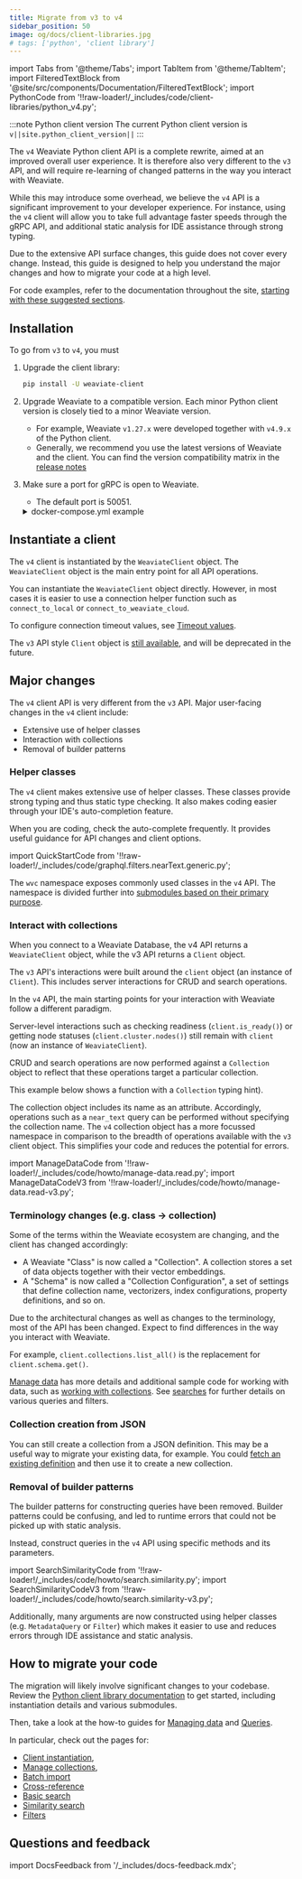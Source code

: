 ```yaml
---
title: Migrate from v3 to v4
sidebar_position: 50
image: og/docs/client-libraries.jpg
# tags: ['python', 'client library']
---
```


import Tabs from '@theme/Tabs';
import TabItem from '@theme/TabItem';
import FilteredTextBlock from '@site/src/components/Documentation/FilteredTextBlock';
import PythonCode from '!!raw-loader!/_includes/code/client-libraries/python_v4.py';

:::note Python client version
The current Python client version is `v||site.python_client_version||`
:::

The `v4` Weaviate Python client API is a complete rewrite, aimed at an improved overall user experience. It is therefore also very different to the `v3` API, and will require re-learning of changed patterns in the way you interact with Weaviate.

While this may introduce some overhead, we believe the `v4` API is a significant improvement to your developer experience. For instance, using the `v4` client will allow you to take full advantage faster speeds through the gRPC API, and additional static analysis for IDE assistance through strong typing.

Due to the extensive API surface changes, this guide does not cover every change. Instead, this guide is designed to help you understand the major changes and how to migrate your code at a high level.

For code examples, refer to the documentation throughout the site, [starting with these suggested sections](#how-to-migrate-your-code).

## Installation

To go from `v3` to `v4`, you must

1. Upgrade the client library:

    ```bash
    pip install -U weaviate-client
    ```

2. Upgrade Weaviate to a compatible version. Each minor Python client version is closely tied to a minor Weaviate version.
    - For example, Weaviate `v1.27.x` were developed together with `v4.9.x` of the Python client.
    - Generally, we recommend you use the latest versions of Weaviate and the client. You can find the version compatibility matrix in the [release notes](../../release-notes/index.md#weaviate-database-and-client-releases)

3. Make sure a port for gRPC is open to Weaviate.
    - The default port is 50051.

    <details>
      <summary>docker-compose.yml example</summary>

    If you are running Weaviate with Docker, you can map the default port (`50051`) by adding the following to your `docker-compose.yml` file:

    ```yaml
        ports:
        - 8080:8080
        - 50051:50051
    ```

    </details>

## Instantiate a client

The `v4` client is instantiated by the `WeaviateClient` object. The `WeaviateClient` object is the main entry point for all API operations.

You can instantiate the `WeaviateClient` object directly. However, in most cases it is easier to use a connection helper function such as `connect_to_local` or `connect_to_weaviate_cloud`.

<Tabs groupId="languages">
<TabItem value="wcd" label="WCD">

<FilteredTextBlock
  text={PythonCode}
  startMarker="# WCDInstantiation"
  endMarker="# END WCDInstantiation"
  language="py"
/>

To configure connection timeout values, see [Timeout values](/docs/weaviate/client-libraries/python#timeout-values).

</TabItem>
<TabItem value="local" label="Local">

  <FilteredTextBlock
    text={PythonCode}
    startMarker="# LocalInstantiationBasic"
    endMarker="# END LocalInstantiationBasic"
    language="py"
  />

</TabItem>
<TabItem value="embedded" label="Embedded">

<FilteredTextBlock
  text={PythonCode}
  startMarker="# EmbeddedInstantiationBasic"
  endMarker="# END EmbeddedInstantiationBasic"
  language="py"
/>

</TabItem>
<TabItem value="custom" label="Custom">

<FilteredTextBlock
  text={PythonCode}
  startMarker="# CustomInstantiationBasic"
  endMarker="# END CustomInstantiationBasic"
  language="py"
/>

</TabItem>
</Tabs>

The `v3` API style `Client` object is [still available](./index.md#legacy-v3-api), and will be deprecated in the future.

## Major changes

The `v4` client API is very different from the `v3` API. Major user-facing changes in the `v4` client include:

- Extensive use of helper classes
- Interaction with collections
- Removal of builder patterns

### Helper classes

The `v4` client makes extensive use of helper classes. These classes provide strong typing and thus static type checking. It also makes coding easier through your IDE's auto-completion feature.

When you are coding, check the auto-complete frequently. It provides useful guidance for API changes and client options.

import QuickStartCode from '!!raw-loader!/_includes/code/graphql.filters.nearText.generic.py';

<Tabs groupId="languages">
<TabItem value="create" label="Create a collection">

  <FilteredTextBlock
    text={PythonCode}
    startMarker="# START CreateCollectionExample"
    endMarker="# END CreateCollectionExample"
    language="py"
  />

</TabItem>
<TabItem value="query" label="NearText query">

  <FilteredTextBlock
    text={QuickStartCode}
    startMarker="# NearTextExample"
    endMarker="# END NearTextExample"
    language="py"
  />

</TabItem>
</Tabs>

The `wvc` namespace exposes commonly used classes in the `v4` API. The namespace is divided further into [submodules based on their primary purpose](./index.md#helper-classes).

<FilteredTextBlock
  text={PythonCode}
  startMarker="# START WVCImportExample"
  endMarker="# END WVCImportExample"
  language="py"
/>

### Interact with collections

When you connect to a Weaviate Database, the v4 API returns a `WeaviateClient` object, while the v3 API returns a `Client` object.

The `v3` API's interactions were built around the `client` object (an instance of `Client`). This includes server interactions for CRUD and search operations.

In the `v4` API, the main starting points for your interaction with Weaviate follow a different paradigm.

Server-level interactions such as checking readiness (`client.is_ready()`) or getting node statuses (`client.cluster.nodes()`) still remain with `client` (now an instance of `WeaviateClient`).

CRUD and search operations are now performed against a `Collection` object to reflect that these operations target a particular collection.

This example below shows a function with a `Collection` typing hint).

<FilteredTextBlock
  text={PythonCode}
  startMarker="# START CollectionInteractionExample"
  endMarker="# END CollectionInteractionExample"
  language="py"
/>

The collection object includes its name as an attribute. Accordingly, operations such as a `near_text` query can be performed without specifying the collection name. The `v4` collection object has a more focussed namespace in comparison to the breadth of operations available with the `v3` client object. This simplifies your code and reduces the potential for errors.

import ManageDataCode from '!!raw-loader!/_includes/code/howto/manage-data.read.py';
import ManageDataCodeV3 from '!!raw-loader!/_includes/code/howto/manage-data.read-v3.py';

<Tabs groupId="languages">
  <TabItem value="py" label="Python Client v4">
    <FilteredTextBlock
      text={ManageDataCode}
      startMarker="# ReadObject START"
      endMarker="# ReadObject END"
      language="py"
    />
  </TabItem>

  <TabItem value="py3" label="Python Client v3">
    <FilteredTextBlock
      text={ManageDataCodeV3}
      startMarker="# ReadObject START"
      endMarker="# ReadObject END"
      language="pyv3"
    />
  </TabItem>
</Tabs>

### Terminology changes (e.g. class -> collection)

Some of the terms within the Weaviate ecosystem are changing, and the client has changed accordingly:

- A Weaviate "Class" is now called a "Collection". A collection stores a set of data objects together with their vector embeddings.
- A "Schema" is now called a "Collection Configuration", a set of settings that define collection name, vectorizers, index configurations, property definitions, and so on.

Due to the architectural changes as well as changes to the terminology, most of the API has been changed. Expect to find differences in the way you interact with Weaviate.

For example, `client.collections.list_all()` is the replacement for `client.schema.get()`.

[Manage data](../../manage-data/index.md) has more details and additional sample code for working with data, such as [working with collections](../../manage-data/collections.mdx). See [searches](../../search/index.md) for further details on various queries and filters.

### Collection creation from JSON

You can still create a collection from a JSON definition. This may be a useful way to migrate your existing data, for example. You could [fetch an existing definition](../../manage-data/collections.mdx#read-a-single-collection-definition) and then use it to create a new collection.

<FilteredTextBlock
  text={PythonCode}
  startMarker="# START CreateCollectionFromJSON"
  endMarker="# END CreateCollectionFromJSON"
  language="py"
/>

### Removal of builder patterns

The builder patterns for constructing queries have been removed. Builder patterns could be confusing, and led to runtime errors that could not be picked up with static analysis.

Instead, construct queries in the `v4` API using specific methods and its parameters.

import SearchSimilarityCode from '!!raw-loader!/_includes/code/howto/search.similarity.py';
import SearchSimilarityCodeV3 from '!!raw-loader!/_includes/code/howto/search.similarity-v3.py';

<Tabs groupId="languages">
  <TabItem value="py" label="Python Client v4">
    <FilteredTextBlock
      text={SearchSimilarityCode}
      startMarker="# GetNearTextPython"
      endMarker="# END GetNearTextPython"
      language="python"
    />
  </TabItem>

  <TabItem value="py3" label="Python Client v3">
    <FilteredTextBlock
      text={SearchSimilarityCodeV3}
      startMarker="# GetNearTextPython"
      endMarker="# END GetNearTextPython"
      language="pyv3"
    />
  </TabItem>
</Tabs>

Additionally, many arguments are now constructed using helper classes (e.g. `MetadataQuery` or `Filter`) which makes it easier to use and reduces errors through IDE assistance and static analysis.

## How to migrate your code

The migration will likely involve significant changes to your codebase. Review the [Python client library documentation](./index.md) to get started, including instantiation details and various submodules.

Then, take a look at the how-to guides for [Managing data](../../manage-data/index.md) and [Queries](../../search/index.md).

In particular, check out the pages for:

- [Client instantiation](./index.md#instantiate-a-client),
- [Manage collections](../../manage-data/collections.mdx),
- [Batch import](../../manage-data/import.mdx)
- [Cross-reference](../../manage-data/cross-references.mdx)
- [Basic search](../../search/basics.md)
- [Similarity search](../../search/similarity.md)
- [Filters](../../search/filters.md)

## Questions and feedback

import DocsFeedback from '/_includes/docs-feedback.mdx';

<DocsFeedback/>
